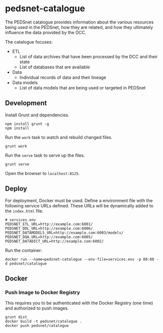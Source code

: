 # pedsnet-catalogue

The PEDSnet catalogue provides information about the various resources being used in the PEDSnet, how they are related, and how they ultimately influence the data provided by the DCC.

The catalogue focuses:

- ETL
    - List of data archives that have been processed by the DCC and their state
    - List of databases that are available
- Data
    - Individual records of data and their lineage
- Data models
    - List of data models that are being used or targeted in PEDSnet


## Development

Install Grunt and dependencies.

```
npm install grunt -g
npm install
```

Run the `work` task to watch and rebuild changed files.

```
grunt work
```

Run the `serve` task to serve up the files.

```
grunt serve
```

Open the browser to `localhost:8125`.

## Deploy

For deployment, Docker must be used. Define a environment file with the following service URLs defined. These URLs will be dynamically added to the `index.html` file.

```
# services.env
PEDSNET_ETL_URL=http://example.com:6001/
PEDSNET_DDL_URL=http://example.com:6006/
PEDSNET_DATAMODELS_URL=http://example.com:6003/models/
PEDSNET_DQA_URL=http://example.com:6005/
PEDSNET_DATADICT_URL=http://example.com:6002/
```

Run the container:

```
docker run --name=pedsnet-catalogue --env-file=services.env -p 80:80 -d pedsnet/catalogue
```

## Docker

### Push Image to Docker Registry

This requires you to be authenticated with the Docker Registry (one time) and authorized to push images.

```
grunt dist
docker build -t pedsnet/catalogue .
docker push pedsnet/catalogue
```
